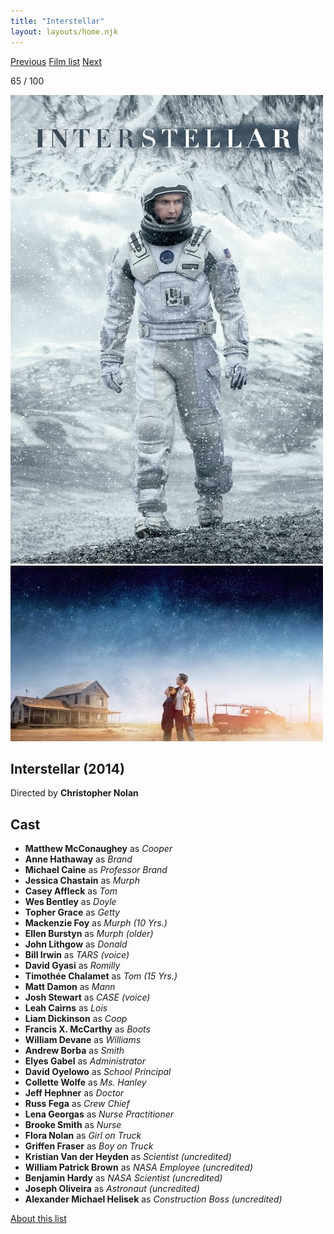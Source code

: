 ```yaml
---
title: "Interstellar"
layout: layouts/home.njk
---
```


<nav class="films">
  <a class="prev" href="../mr-turner">Previous</a>
  <a href="../">Film list</a>
  <a class="next" href="../the-handmaiden">Next</a>
</nav>

<p>65 / 100</p>

<article class="film">
  <div class="backdrop-and-poster">
    <img class="poster" src="../films/posters/interstellar.jpg" alt="">
    <img class="backdrop" src="../films/backdrops/interstellar.jpg" alt="">
  </div>

  <h1>Interstellar (2014)</h1>

  <p class="director">
    Directed by <strong>Christopher Nolan</strong>
  </p>


  <h2>
    Cast
  </h2>
  <ul>
    <li><strong>Matthew McConaughey</strong> as <em>Cooper</em></li>
<li><strong>Anne Hathaway</strong> as <em>Brand</em></li>
<li><strong>Michael Caine</strong> as <em>Professor Brand</em></li>
<li><strong>Jessica Chastain</strong> as <em>Murph</em></li>
<li><strong>Casey Affleck</strong> as <em>Tom</em></li>
<li><strong>Wes Bentley</strong> as <em>Doyle</em></li>
<li><strong>Topher Grace</strong> as <em>Getty</em></li>
<li><strong>Mackenzie Foy</strong> as <em>Murph (10 Yrs.)</em></li>
<li><strong>Ellen Burstyn</strong> as <em>Murph (older)</em></li>
<li><strong>John Lithgow</strong> as <em>Donald</em></li>
<li><strong>Bill Irwin</strong> as <em>TARS (voice)</em></li>
<li><strong>David Gyasi</strong> as <em>Romilly</em></li>
<li><strong>Timothée Chalamet</strong> as <em>Tom (15 Yrs.)</em></li>
<li><strong>Matt Damon</strong> as <em>Mann</em></li>
<li><strong>Josh Stewart</strong> as <em>CASE (voice)</em></li>
<li><strong>Leah Cairns</strong> as <em>Lois</em></li>
<li><strong>Liam Dickinson</strong> as <em>Coop</em></li>
<li><strong>Francis X. McCarthy</strong> as <em>Boots</em></li>
<li><strong>William Devane</strong> as <em>Williams</em></li>
<li><strong>Andrew Borba</strong> as <em>Smith</em></li>
<li><strong>Elyes Gabel</strong> as <em>Administrator</em></li>
<li><strong>David Oyelowo</strong> as <em>School Principal</em></li>
<li><strong>Collette Wolfe</strong> as <em>Ms. Hanley</em></li>
<li><strong>Jeff Hephner</strong> as <em>Doctor</em></li>
<li><strong>Russ Fega</strong> as <em>Crew Chief</em></li>
<li><strong>Lena Georgas</strong> as <em>Nurse Practitioner</em></li>
<li><strong>Brooke Smith</strong> as <em>Nurse</em></li>
<li><strong>Flora Nolan</strong> as <em>Girl on Truck</em></li>
<li><strong>Griffen Fraser</strong> as <em>Boy on Truck</em></li>
<li><strong>Kristian Van der Heyden</strong> as <em>Scientist (uncredited)</em></li>
<li><strong>William Patrick Brown</strong> as <em>NASA Employee (uncredited)</em></li>
<li><strong>Benjamin Hardy</strong> as <em>NASA Scientist (uncredited)</em></li>
<li><strong>Joseph Oliveira</strong> as <em>Astronaut (uncredited)</em></li>
<li><strong>Alexander Michael Helisek</strong> as <em>Construction Boss (uncredited)</em></li>
  </ul>
</article>
<footer>
  <a href="../about">About this list</a>
</footer>
